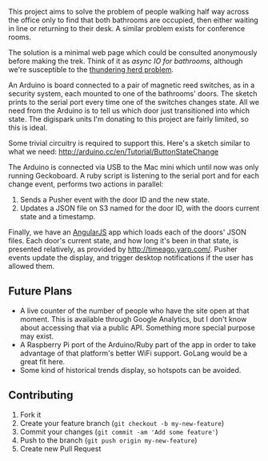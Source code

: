 This project aims to solve the problem of people walking half way across the office only to find that both bathrooms are occupied, then either waiting in line or returning to their desk. A similar problem exists for conference rooms. 

The solution is a minimal web page which could be consulted anonymously before making the trek. Think of it as *async IO for bathrooms*, although we're susceptible to the [thundering herd problem](http://en.wikipedia.org/wiki/Thundering_herd_problem).

An Arduino is board connected to a pair of magnetic reed switches, as in a security system, each mounted to one of the bathrooms' doors. The sketch prints to the serial port every time one of the switches changes state. All we need from the Arduino is to tell us which door just transitioned into which state. The digispark units I'm donating to this project are fairly limited, so this is ideal.

Some trivial circuitry is required to support this. Here's a sketch similar to what we need: http://arduino.cc/en/Tutorial/ButtonStateChange

The Arduino is connected via USB to the Mac mini which until now was only running Geckoboard. A ruby script is listening to the serial port and for each change event, performs two actions in parallel:

1. Sends a Pusher event with the door ID and the new state.
2. Updates a JSON file on S3 named for the door ID, with the doors current state and a timestamp.

Finally, we have an [AngularJS](http://angularjs.org/) app which loads each of the doors' JSON files. Each door's current state, and how long it's been in that state, is presented relatively, as provided by http://timeago.yarp.com/. Pusher events update the display, and trigger desktop notifications if the user has allowed them.

## Future Plans

* A live counter of the number of people who have the site open at that moment. This is available through Google Analytics, but I don't know about accessing that via a public API. Something more special purpose may exist.
* A Raspberry Pi port of the Arduino/Ruby part of the app in order to take advantage of that platform's better WiFi support. GoLang would be a great fit here.
* Some kind of historical trends display, so hotspots can be avoided.

## Contributing

1. Fork it
2. Create your feature branch (`git checkout -b my-new-feature`)
3. Commit your changes (`git commit -am 'Add some feature'`)
4. Push to the branch (`git push origin my-new-feature`)
5. Create new Pull Request